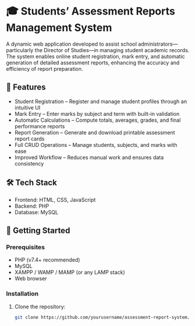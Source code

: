 # 🎓 Students’ Assessment Reports Management System

A dynamic web application developed to assist school administrators—particularly the Director of 
Studies—in managing student academic records. The system enables online student registration,
mark entry, and automatic generation of detailed assessment reports, enhancing the accuracy and efficiency of report preparation.

## 📌 Features

- Student Registration – Register and manage student profiles through an intuitive UI  
- Mark Entry – Enter marks by subject and term with built-in validation  
- Automatic Calculations – Compute totals, averages, grades, and final performance reports  
- Report Generation – Generate and download printable assessment report cards  
- Full CRUD Operations – Manage students, subjects, and marks with ease  
- Improved Workflow – Reduces manual work and ensures data consistency

## 🛠 Tech Stack

- Frontend: HTML, CSS, JavaScript  
- Backend: PHP  
- Database: MySQL

## 🚀 Getting Started

### Prerequisites

- PHP (v7.4+ recommended)  
- MySQL  
- XAMPP / WAMP / MAMP (or any LAMP stack)  
- Web browser

### Installation

1. Clone the repository:
   ```bash
   git clone https://github.com/yourusername/assessment-report-system.git
